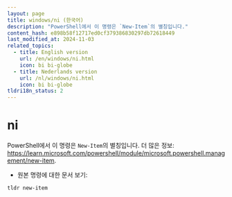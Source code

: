 ```yaml
---
layout: page
title: windows/ni (한국어)
description: "PowerShell에서 이 명령은 `New-Item`의 별칭입니다."
content_hash: e898b58f12717ed0cf379386830297db72618449
last_modified_at: 2024-11-03
related_topics:
  - title: English version
    url: /en/windows/ni.html
    icon: bi bi-globe
  - title: Nederlands version
    url: /nl/windows/ni.html
    icon: bi bi-globe
tldri18n_status: 2
---
```

# ni

PowerShell에서 이 명령은 `New-Item`의 별칭입니다.
더 많은 정보: <https://learn.microsoft.com/powershell/module/microsoft.powershell.management/new-item>.

- 원본 명령에 대한 문서 보기:

`tldr new-item`

